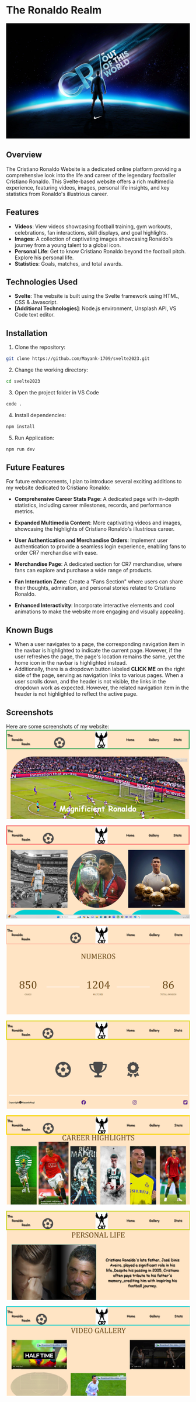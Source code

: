 # The Ronaldo Realm
![Cristiano Ronaldo](/static/images/cr7.jpg)

## Overview
The Cristiano Ronaldo Website is a dedicated online platform providing a comprehensive look into the life and career of the legendary footballer Cristiano Ronaldo. This Svelte-based website offers a rich multimedia experience, featuring videos, images, personal life insights, and key statistics from Ronaldo's illustrious career.

## Features
- **Videos**: View videos showcasing football training, gym workouts, celebrations, fan interactions, skill displays, and goal highlights.
- **Images**: A collection of captivating images showcasing Ronaldo's journey from a young talent to a global icon.
- **Personal Life**: Get to know Cristiano Ronaldo beyond the football pitch. Explore his personal life.
- **Statistics**: Goals, matches, and total awards.

## Technologies Used
- **Svelte**: The website is built using the Svelte framework using HTML, CSS & Javascript.
- **[Additional Technologies]**: Node.js environment, Unsplash API, VS Code text editor.

## Installation
1. Clone the repository:
```bash
git clone https://github.com/Mayank-1709/svelte2023.git
```
2. Change the working directory:
```bash
cd svelte2023
```
3. Open the project folder in VS Code
```bash
code .
```
4. Install dependencies:
```bash
npm install
```
5. Run Application:
```bash
npm run dev
```
## Future Features
For future enhancements, I plan to introduce several exciting additions to my website dedicated to Cristiano Ronaldo:

- **Comprehensive Career Stats Page**: A dedicated page with in-depth statistics, including career milestones, records, and performance metrics.

- **Expanded Multimedia Content**: More captivating videos and images, showcasing the highlights of Cristiano Ronaldo's illustrious career.

- **User Authentication and Merchandise Orders**: Implement user authentication to provide a seamless login experience, enabling fans to order CR7 merchandise with ease.

- **Merchandise Page**: A dedicated section for CR7 merchandise, where fans can explore and purchase a wide range of products.

- **Fan Interaction Zone**: Create a "Fans Section" where users can share their thoughts, admiration, and personal stories related to Cristiano Ronaldo.

- **Enhanced Interactivity**: Incorporate interactive elements and cool animations to make the website more engaging and visually appealing.

## Known Bugs
- When a user navigates to a page, the corresponding navigation item in the navbar is highlighted to indicate the current page. However, if the user refreshes the page, the page's location remains the same, yet the home icon in the navbar is highlighted instead.
- Additionally, there is a dropdown button labeled **CLICK ME** on the right side of the page, serving as navigation links to various pages. When a user scrolls down, and the header is not visible, the links in the dropdown work as expected. However, the related navigation item in the header is not highlighted to reflect the active page.

## Screenshots
Here are some screenshots of my website:
![Screenshot_1](/static/images/Screenshot_1.png)

![Screenshot_2](/static/images/Screenshot_2.png)

![Screenshot_3](/static/images/Screenshot_3.png)

![Screenshot_4](/static/images/Screenshot_4.png)

![Screenshot_5](/static/images/Screenshot_5.png)

![Screenshot_6](/static/images/Screenshot_6.png)

![Screenshot_7](/static/images/Screenshot_7.png)



